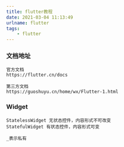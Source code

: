 ```yaml
---
title: flutter教程
date: 2021-03-04 11:13:49
urlname: flutter
tags: 
    - flutter
---
```


### 文档地址

```
官方文档
https://flutter.cn/docs

第三方文档
https://guoshuyu.cn/home/wx/Flutter-1.html
```

### Widget 
```
StatelessWidget 无状态控件，内容形式不可改变
StatefulWidget 有状态控件，内容形式可变

_表示私有
```